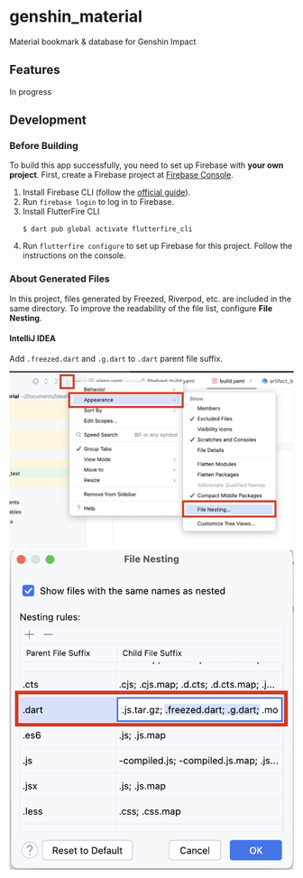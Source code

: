 # genshin_material

Material bookmark & database for Genshin Impact

## Features

In progress

## Development

### Before Building

To build this app successfully, you need to set up Firebase with **your own project**. First, create a Firebase project at [Firebase Console](https://console.firebase.google.com/).

1. Install Firebase CLI (follow the [official guide](https://firebase.google.com/docs/cli?hl=ja#setup_update_cli)).
2. Run `firebase login` to log in to Firebase.
3. Install FlutterFire CLI
    ```shell
    $ dart pub global activate flutterfire_cli
    ```
4. Run `flutterfire configure` to set up Firebase for this project. Follow the instructions on the console.

### About Generated Files

In this project, files generated by Freezed, Riverpod, etc. are included in the same directory.
To improve the readability of the file list, configure **File Nesting**.

#### IntelliJ IDEA

Add `.freezed.dart` and `.g.dart` to `.dart` parent file suffix.

![instruction image 1](./readme_assets/file_nesting_1.png)
![instruction image 2](./readme_assets/file_nesting_2.png)
